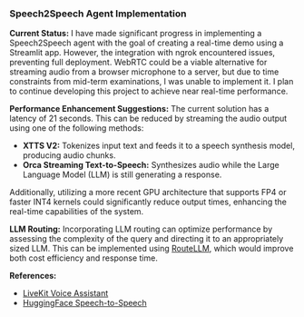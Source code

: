 ### Speech2Speech Agent Implementation

**Current Status:**
I have made significant progress in implementing a Speech2Speech agent with the goal of creating a real-time demo using a Streamlit app. However, the integration with ngrok encountered issues, preventing full deployment. WebRTC could be a viable alternative for streaming audio from a browser microphone to a server, but due to time constraints from mid-term examinations, I was unable to implement it. I plan to continue developing this project to achieve near real-time performance.

**Performance Enhancement Suggestions:**
The current solution has a latency of 21 seconds. This can be reduced by streaming the audio output using one of the following methods:
- **XTTS V2:** Tokenizes input text and feeds it to a speech synthesis model, producing audio chunks.
- **Orca Streaming Text-to-Speech:** Synthesizes audio while the Large Language Model (LLM) is still generating a response.

Additionally, utilizing a more recent GPU architecture that supports FP4 or faster INT4 kernels could significantly reduce output times, enhancing the real-time capabilities of the system.

**LLM Routing:**
Incorporating LLM routing can optimize performance by assessing the complexity of the query and directing it to an appropriately sized LLM. This can be implemented using [RouteLLM](https://github.com/lm-sys/RouteLLM), which would improve both cost efficiency and response time.

**References:**
- [LiveKit Voice Assistant](https://github.com/livekit/agents/tree/main/examples/voice-assistant)
- [HuggingFace Speech-to-Speech](https://github.com/huggingface/speech-to-speech)

